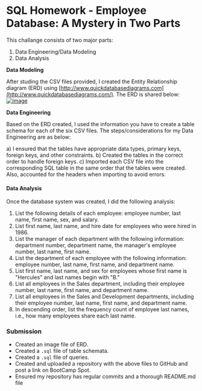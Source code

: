 # SQL Homework - Employee Database: A Mystery in Two Parts

This challange consists of two major parts:

1. Data Engineering/Data Modeling
2. Data Analysis

**Data Modeling**

After studing the CSV files provided, I created the Entity Relationship diagram (ERD) using [http://www.quickdatabasediagrams.com](http://www.quickdatabasediagrams.com/). The ERD is shared below: [![image](https://user-images.githubusercontent.com/65046405/128241470-d26e97e6-e1fa-48e6-a975-acf3dd803954.png)](https://user-images.githubusercontent.com/65046405/128241470-d26e97e6-e1fa-48e6-a975-acf3dd803954.png)

**Data Engineering**

Based on the ERD created, I used the information you have to create a table schema for each of the six CSV files. The steps/considerations for my Data Engineering are as below:

a) I ensured that the tables have appropriate data types, primary keys, foreign keys, and other constraints. b) Created the tables in the correct order to handle foreign keys. c) Imported each CSV file into the corresponding SQL table in the same order that the tables were created. Also, accounted for the headers when importing to avoid errors.

#### Data Analysis

Once the database system was created, I did the following analysis:

1. List the following details of each employee: employee number, last name, first name, sex, and salary.
2. List first name, last name, and hire date for employees who were hired in 1986.
3. List the manager of each department with the following information: department number, department name, the manager's employee number, last name, first name.
4. List the department of each employee with the following information: employee number, last name, first name, and department name.
5. List first name, last name, and sex for employees whose first name is "Hercules" and last names begin with "B."
6. List all employees in the Sales department, including their employee number, last name, first name, and department name.
7. List all employees in the Sales and Development departments, including their employee number, last name, first name, and department name.
8. In descending order, list the frequency count of employee last names, i.e., how many employees share each last name.

### Submission

- Created an image file of ERD.
- Created a `.sql` file of table schemata.
- Created a `.sql` file of queries.
- Created and uploaded a repository with the above files to GitHub and post a link on BootCamp Spot.
- Ensured my repository has regular commits and a thorough README.md file
